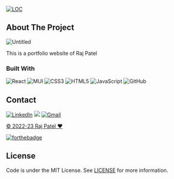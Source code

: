 <a href="https://github.com/rajpatel17-bot/raj-portfolio"><img src="https://sloc.xyz/github/rajpatel17-bot/raj-portfolio" alt="LOC"/></a>

<!-- ABOUT THE PROJECT -->
## About The Project

![Untitled](https://user-images.githubusercontent.com/83405614/209460529-0649c19f-ff5d-44fb-9317-45569c42c7d7.png)

This is a portfolio website of Raj Patel

### Built With

![React](https://img.shields.io/badge/react-%2320232a.svg?style=for-the-badge&logo=react&logoColor=%2361DAFB)
![MUI](https://img.shields.io/badge/MUI-%230081CB.svg?style=for-the-badge&logo=mui&logoColor=white)
![CSS3](https://img.shields.io/badge/css3-%231572B6.svg?style=for-the-badge&logo=css3&logoColor=white)
![HTML5](https://img.shields.io/badge/html5-%23E34F26.svg?style=for-the-badge&logo=html5&logoColor=white)
![JavaScript](https://img.shields.io/badge/javascript-%23323330.svg?style=for-the-badge&logo=javascript&logoColor=%23F7DF1E)
![GitHub](https://img.shields.io/badge/github-%23121011.svg?style=for-the-badge&logo=github&logoColor=white)


<!-- CONTACT -->
## Contact

<a  href="https://www.linkedin.com/in/rajpatel17-bot/" target="_blank"><img alt="LinkedIn" src="https://img.shields.io/badge/linkedin%20-%230077B5.svg?&style=for-the-badge&logo=linkedin&logoColor=white" /></a>
<a href="https://twitter.com/rajpatelbot" target="_blank"><img src="https://img.shields.io/badge/twitter-%2300acee.svg?&style=for-the-badge&logo=twitter&logoColor=white&alt=twitter" /></a>
<a href="mailto:rajpatel158g@gmail.com"><img  alt="Gmail" src="https://img.shields.io/badge/Gmail-D14836?style=for-the-badge&logo=gmail&logoColor=white" />

© 2022-23 Raj Patel ❤️

[![forthebadge](https://forthebadge.com/images/badges/built-with-love.svg)](https://forthebadge.com)


<!-- LICENSE -->
## License

Code is under the MIT License. See [LICENSE](./LICENSE) for more information.
